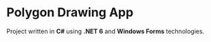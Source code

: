 # Polygon Drawing App
Project written in **C#** using **.NET 6** and **Windows Forms** technologies.
